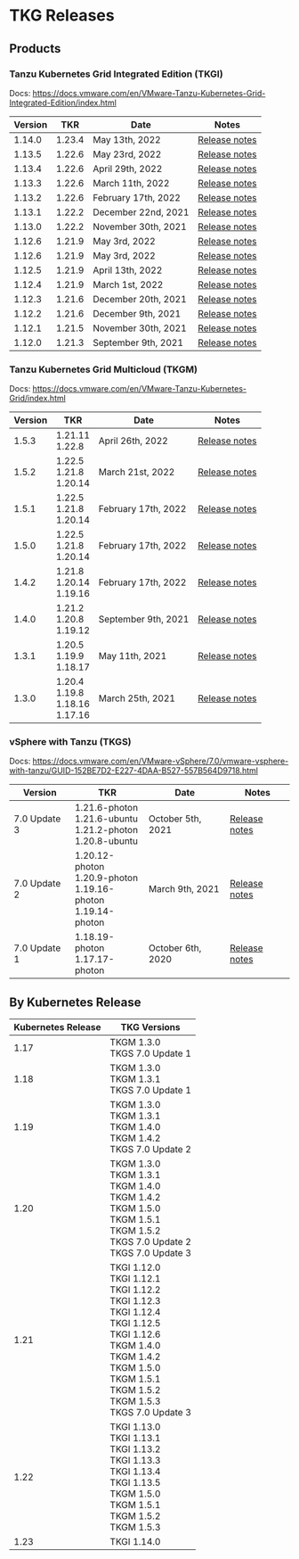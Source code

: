 # TKG Releases

## Products

### Tanzu Kubernetes Grid Integrated Edition (TKGI)
Docs: https://docs.vmware.com/en/VMware-Tanzu-Kubernetes-Grid-Integrated-Edition/index.html

|Version|TKR|Date|Notes|
|-------|---|----|-----|
|1.14.0|1.23.4<br />|May 13th, 2022|[Release notes](https://docs.vmware.com/en/VMware-Tanzu-Kubernetes-Grid-Integrated-Edition/1.14/tkgi/GUID-release-notes.html)|
|1.13.5|1.22.6<br />|May 23rd, 2022|[Release notes](https://docs.pivotal.io/tkgi/1-13/release-notes.html#1-13-5)|
|1.13.4|1.22.6<br />|April 29th, 2022|[Release notes](https://docs.pivotal.io/tkgi/1-13/release-notes.html#1-13-4)|
|1.13.3|1.22.6<br />|March 11th, 2022|[Release notes](https://docs.pivotal.io/tkgi/1-13/release-notes.html#1-13-3)|
|1.13.2|1.22.6<br />|February 17th, 2022|[Release notes](https://docs.pivotal.io/tkgi/1-13/release-notes.html#1-13-2)|
|1.13.1|1.22.2<br />|December 22nd, 2021|[Release notes](https://docs.pivotal.io/tkgi/1-13/release-notes.html#1-13-1)|
|1.13.0|1.22.2<br />|November 30th, 2021|[Release notes](https://docs.pivotal.io/tkgi/1-13/release-notes.html#1-13-0)|
|1.12.6|1.21.9<br />|May 3rd, 2022|[Release notes](https://docs.pivotal.io/tkgi/1-12/release-notes.html#1-12-6)|
|1.12.6|1.21.9<br />|May 3rd, 2022|[Release notes](https://docs.pivotal.io/tkgi/1-12/release-notes.html#1-12-6)|
|1.12.5|1.21.9<br />|April 13th, 2022|[Release notes](https://docs.pivotal.io/tkgi/1-12/release-notes.html#1-12-5)|
|1.12.4|1.21.9<br />|March 1st, 2022|[Release notes](https://docs.pivotal.io/tkgi/1-12/release-notes.html#1-12-4)|
|1.12.3|1.21.6<br />|December 20th, 2021|[Release notes](https://docs.pivotal.io/tkgi/1-12/release-notes.html#1-12-6)|
|1.12.2|1.21.6<br />|December 9th, 2021|[Release notes](https://docs.pivotal.io/tkgi/1-12/release-notes.html#1-12-2)|
|1.12.1|1.21.5<br />|November 30th, 2021|[Release notes](https://docs.pivotal.io/tkgi/1-12/release-notes.html#1-12-1)|
|1.12.0|1.21.3<br />|September 9th, 2021|[Release notes](https://docs.pivotal.io/tkgi/1-12/release-notes.html#1-12-0)|

### Tanzu Kubernetes Grid Multicloud (TKGM)
Docs: https://docs.vmware.com/en/VMware-Tanzu-Kubernetes-Grid/index.html

|Version|TKR|Date|Notes|
|-------|---|----|-----|
|1.5.3|1.21.11<br />1.22.8<br />|April 26th, 2022|[Release notes](https://docs.vmware.com/en/VMware-Tanzu-Kubernetes-Grid/1.5/vmware-tanzu-kubernetes-grid-15/GUID-release-notes.html)|
|1.5.2|1.22.5<br />1.21.8<br />1.20.14<br />|March 21st, 2022|[Release notes](https://docs.vmware.com/en/VMware-Tanzu-Kubernetes-Grid/1.5/vmware-tanzu-kubernetes-grid-15/GUID-release-notes.html)|
|1.5.1|1.22.5<br />1.21.8<br />1.20.14<br />|February 17th, 2022|[Release notes](https://docs.vmware.com/en/VMware-Tanzu-Kubernetes-Grid/1.5/vmware-tanzu-kubernetes-grid-15/GUID-release-notes.html)|
|1.5.0|1.22.5<br />1.21.8<br />1.20.14<br />|February 17th, 2022|[Release notes](https://docs.vmware.com/en/VMware-Tanzu-Kubernetes-Grid/1.5/vmware-tanzu-kubernetes-grid-15/GUID-release-notes.html)|
|1.4.2|1.21.8<br />1.20.14<br />1.19.16<br />|February 17th, 2022|[Release notes](https://docs.vmware.com/en/VMware-Tanzu-Kubernetes-Grid/1.4.2/rn/vmware-tanzu-kubernetes-grid-142-release-notes/index.html)|
|1.4.0|1.21.2<br />1.20.8<br />1.19.12<br />|September 9th, 2021|[Release notes](https://docs.vmware.com/en/VMware-Tanzu-Kubernetes-Grid/1.4/rn/VMware-Tanzu-Kubernetes-Grid-14-Release-Notes.html)|
|1.3.1|1.20.5<br />1.19.9<br />1.18.17<br />|May 11th, 2021|[Release notes](https://docs.vmware.com/en/VMware-Tanzu-Kubernetes-Grid/1.3.1/rn/VMware-Tanzu-Kubernetes-Grid-131-Release-Notes.html)|
|1.3.0|1.20.4<br />1.19.8<br />1.18.16<br />1.17.16<br />|March 25th, 2021|[Release notes](https://docs.vmware.com/en/VMware-Tanzu-Kubernetes-Grid/1.3/rn/VMware-Tanzu-Kubernetes-Grid-13-Release-Notes.html)|

### vSphere with Tanzu (TKGS)
Docs: https://docs.vmware.com/en/VMware-vSphere/7.0/vmware-vsphere-with-tanzu/GUID-152BE7D2-E227-4DAA-B527-557B564D9718.html

|Version|TKR|Date|Notes|
|-------|---|----|-----|
|7.0 Update 3|1.21.6-photon<br />1.21.6-ubuntu<br />1.21.2-photon<br />1.20.8-ubuntu<br />|October 5th, 2021|[Release notes](https://docs.vmware.com/en/VMware-Tanzu-Kubernetes-releases/services/rn/vmware-tanzu-kubernetes-releases-release-notes/index.html#compatibility-for-vmware-tanzu-kubernetes-releases)|
|7.0 Update 2|1.20.12-photon<br />1.20.9-photon<br />1.19.16-photon<br />1.19.14-photon<br />|March 9th, 2021|[Release notes](https://docs.vmware.com/en/VMware-Tanzu-Kubernetes-releases/services/rn/vmware-tanzu-kubernetes-releases-release-notes/index.html#compatibility-for-vmware-tanzu-kubernetes-releases)|
|7.0 Update 1|1.18.19-photon<br />1.17.17-photon<br />|October 6th, 2020|[Release notes](https://docs.vmware.com/en/VMware-Tanzu-Kubernetes-releases/services/rn/vmware-tanzu-kubernetes-releases-release-notes/index.html#compatibility-for-vmware-tanzu-kubernetes-releases)|


## By Kubernetes Release
|Kubernetes Release|TKG Versions|
|------------------|------------|
|1.17|TKGM 1.3.0<br />TKGS 7.0 Update 1<br />|
|1.18|TKGM 1.3.0<br />TKGM 1.3.1<br />TKGS 7.0 Update 1<br />|
|1.19|TKGM 1.3.0<br />TKGM 1.3.1<br />TKGM 1.4.0<br />TKGM 1.4.2<br />TKGS 7.0 Update 2<br />|
|1.20|TKGM 1.3.0<br />TKGM 1.3.1<br />TKGM 1.4.0<br />TKGM 1.4.2<br />TKGM 1.5.0<br />TKGM 1.5.1<br />TKGM 1.5.2<br />TKGS 7.0 Update 2<br />TKGS 7.0 Update 3<br />|
|1.21|TKGI 1.12.0<br />TKGI 1.12.1<br />TKGI 1.12.2<br />TKGI 1.12.3<br />TKGI 1.12.4<br />TKGI 1.12.5<br />TKGI 1.12.6<br />TKGM 1.4.0<br />TKGM 1.4.2<br />TKGM 1.5.0<br />TKGM 1.5.1<br />TKGM 1.5.2<br />TKGM 1.5.3<br />TKGS 7.0 Update 3<br />|
|1.22|TKGI 1.13.0<br />TKGI 1.13.1<br />TKGI 1.13.2<br />TKGI 1.13.3<br />TKGI 1.13.4<br />TKGI 1.13.5<br />TKGM 1.5.0<br />TKGM 1.5.1<br />TKGM 1.5.2<br />TKGM 1.5.3<br />|
|1.23|TKGI 1.14.0<br />|
